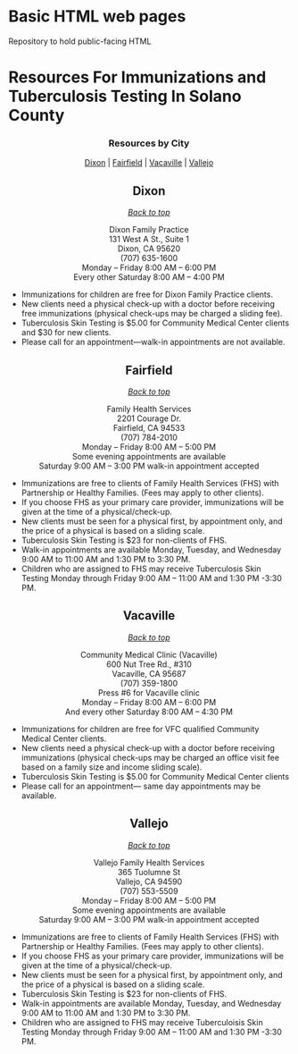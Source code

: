 # Basic HTML web pages

Repository to hold public-facing HTML


<h1>Resources For Immunizations and Tuberculosis Testing In Solano County</h1>

<div style="text-align: center">
    <h3 id="#top">Resources by City</h3>
    <a href="#dixon">Dixon</a> | <a href="#fairfield">Fairfield</a> | <a href="#vacaville">Vacaville</a> | <a href="#vallejo">Vallejo</a>
</div>

<div style="text-align: center">
<h2 id="dixon">Dixon</h2>
<a href="#top"><em>Back to top</em></a>
    <p>Dixon Family Practice<br />
        131 West A St., Suite 1<br />
        Dixon, CA 95620<br />
        (707) 635-1600<br />
        Monday – Friday 8:00 AM – 6:00 PM<br />
        Every other Saturday 8:00 AM – 4:00 PM<br />
    </p>
</div>

<ul>
    <li>Immunizations for children are free for Dixon Family Practice clients.</li>
    <li>New clients need a physical check-up with a doctor before receiving free immunizations (physical check-ups may be charged a sliding fee).</li>
    <li>Tuberculosis Skin Testing is $5.00 for Community Medical Center clients and $30 for new clients.</li>
    <li>Please call for an appointment—walk-in appointments are not available.</li>
</ul>

<div style="text-align: center">
<h2 id="fairfield">Fairfield</h2>
<a href="#top"><em>Back to top</em></a>
    <p>Family Health Services<br />
        2201 Courage Dr.<br />
        Fairfield, CA 94533<br />
        (707) 784-2010<br />
        Monday – Friday 8:00 AM – 5:00 PM<br />
        Some evening appointments are available<br />
        Saturday 9:00 AM – 3:00 PM walk-in appointment accepted
    </p>
</div>

<ul>
    <li>Immunizations are free to clients of Family Health Services (FHS) with Partnership or Healthy Families. (Fees may apply to other clients).</li>
    <li>If you choose FHS as your primary care provider, immunizations will be given at the time of a physical/check-up.</li>
    <li>New clients must be seen for a physical first, by appointment only, and the price of a physical is based on a sliding scale.</li>
    <li>Tuberculosis Skin Testing is $23 for non-clients of FHS.</li>
    <li>Walk-in appointments are available Monday, Tuesday, and Wednesday 9:00 AM to 11:00 AM and 1:30 PM to 3:30 PM.</li>
    <li>Children who are assigned to FHS may receive Tuberculosis Skin Testing Monday through Friday 9:00 AM – 11:00 AM and 1:30 PM -3:30 PM.</li>
</ul>


<div style="text-align:center">
<h2 id="vacaville">Vacaville</h2>
<a href="#top"><em>Back to top</em></a>
    <p>Community Medical Clinic (Vacaville)<br />
        600 Nut Tree Rd., #310<br />
        Vacaville, CA 95687<br />
        (707) 359-1800<br />
        Press #6 for Vacaville clinic<br />
        Monday – Friday 8:00 AM – 6:00 PM<br />
        And every other Saturday 8:00 AM – 4:30 PM
    </p>
</div>

<ul>
    <li>Immunizations for children are free for VFC qualified Community Medical Center clients.</li>
    <li>New clients need a physical check-up with a doctor before receiving immunizations (physical check-ups may be charged an office visit fee based on a family size and income sliding scale).</li>
    <li>Tuberculosis Skin Testing is $5.00 for Community Medical Center clients</li>
    <li>Please call for an appointment— same day appointments may be available.</li>
</ul>

<div style="text-align: center">
<h2 id="vallejo">Vallejo</h2>
<a href="#top"><em>Back to top</em></a>
    <p>Vallejo Family Health Services<br />
        365 Tuolumne St<br />
        Vallejo, CA 94590<br />
        (707) 553-5509<br />
        Monday – Friday 8:00 AM – 5:00 PM<br />
        Some evening appointments are available<br />
        Saturday 9:00 AM – 3:00 PM walk-in appointment accepted
    </p>
</div>

<ul>
    <li>Immunizations are free to clients of Family Health Services (FHS) with Partnership or Healthy Families. (Fees may apply to other clients).</li>
    <li>If you choose FHS as your primary care provider, immunizations will be given at the time of a physical/check-up.</li>
    <li>New clients must be seen for a physical first, by appointment only, and the price of a physical is based on a sliding scale.</li>
    <li>Tuberculosis Skin Testing is $23 for non-clients of FHS.</li>
    <li>Walk-in appointments are available Monday, Tuesday, and Wednesday 9:00 AM to 11:00 AM and 1:30 PM to 3:30 PM.</li>
    <li>Children who are assigned to FHS may receive Tuberculoisis Skin Testing Monday through Friday 9:00 AM – 11:00 AM and 1:30 PM -3:30 PM.</li>
</ul>
